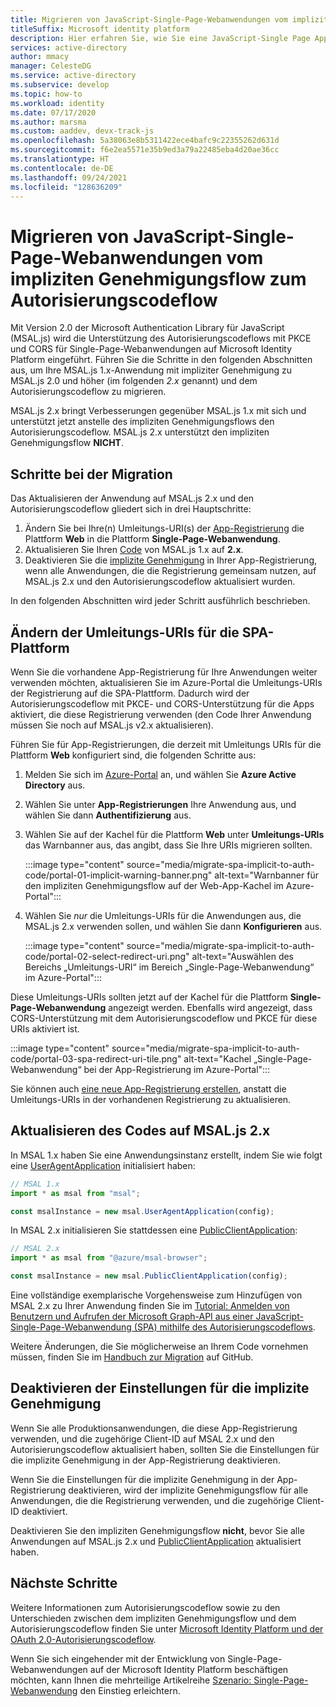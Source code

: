 ```yaml
---
title: Migrieren von JavaScript-Single-Page-Webanwendungen vom impliziten Genehmigungsflow zum Autorisierungscodeflow | Azure
titleSuffix: Microsoft identity platform
description: Hier erfahren Sie, wie Sie eine JavaScript-Single Page App (SPA), die MSAL.js 1.x und den impliziten Genehmigungsflow verwendet, zu MSAL.js 2.x und dem Autorisierungscodeflow mit PKCE- und CORS-Unterstützung migrieren.
services: active-directory
author: mmacy
manager: CelesteDG
ms.service: active-directory
ms.subservice: develop
ms.topic: how-to
ms.workload: identity
ms.date: 07/17/2020
ms.author: marsma
ms.custom: aaddev, devx-track-js
ms.openlocfilehash: 5a38063e8b5311422ece4bafc9c22355262d631d
ms.sourcegitcommit: f6e2ea5571e35b9ed3a79a22485eba4d20ae36cc
ms.translationtype: HT
ms.contentlocale: de-DE
ms.lasthandoff: 09/24/2021
ms.locfileid: "128636209"
---
```

# <a name="migrate-a-javascript-single-page-app-from-implicit-grant-to-auth-code-flow"></a>Migrieren von JavaScript-Single-Page-Webanwendungen vom impliziten Genehmigungsflow zum Autorisierungscodeflow

Mit Version 2.0 der Microsoft Authentication Library für JavaScript (MSAL.js) wird die Unterstützung des Autorisierungscodeflows mit PKCE und CORS für Single-Page-Webanwendungen auf Microsoft Identity Platform eingeführt. Führen Sie die Schritte in den folgenden Abschnitten aus, um Ihre MSAL.js 1.x-Anwendung mit impliziter Genehmigung zu MSAL.js 2.0 und höher (im folgenden *2.x* genannt) und dem Autorisierungscodeflow zu migrieren.

MSAL.js 2.x bringt Verbesserungen gegenüber MSAL.js 1.x mit sich und unterstützt jetzt anstelle des impliziten Genehmigungsflows den Autorisierungscodeflow. MSAL.js 2.x unterstützt den impliziten Genehmigungsflow **NICHT**.

## <a name="migration-steps"></a>Schritte bei der Migration

Das Aktualisieren der Anwendung auf MSAL.js 2.x und den Autorisierungscodeflow gliedert sich in drei Hauptschritte:

1. Ändern Sie bei Ihre(n) Umleitungs-URI(s) der [App-Registrierung](#switch-redirect-uris-to-spa-platform) die Plattform **Web** in die Plattform **Single-Page-Webanwendung**.
1. Aktualisieren Sie Ihren [Code](#switch-redirect-uris-to-spa-platform) von MSAL.js 1.x auf **2.x**.
1. Deaktivieren Sie die [implizite Genehmigung](#disable-implicit-grant-settings) in Ihrer App-Registrierung, wenn alle Anwendungen, die die Registrierung gemeinsam nutzen, auf MSAL.js 2.x und den Autorisierungscodeflow aktualisiert wurden.

In den folgenden Abschnitten wird jeder Schritt ausführlich beschrieben.

## <a name="switch-redirect-uris-to-spa-platform"></a>Ändern der Umleitungs-URIs für die SPA-Plattform

Wenn Sie die vorhandene App-Registrierung für Ihre Anwendungen weiter verwenden möchten, aktualisieren Sie im Azure-Portal die Umleitungs-URIs der Registrierung auf die SPA-Plattform. Dadurch wird der Autorisierungscodeflow mit PKCE- und CORS-Unterstützung für die Apps aktiviert, die diese Registrierung verwenden (den Code Ihrer Anwendung müssen Sie noch auf MSAL.js v2.x aktualisieren).

Führen Sie für App-Registrierungen, die derzeit mit Umleitungs URIs für die Plattform **Web** konfiguriert sind, die folgenden Schritte aus:

1. Melden Sie sich im <a href="https://portal.azure.com/" target="_blank">Azure-Portal</a> an, und wählen Sie **Azure Active Directory** aus.
1. Wählen Sie unter **App-Registrierungen** Ihre Anwendung aus, und wählen Sie dann **Authentifizierung** aus.
1. Wählen Sie auf der Kachel für die Plattform **Web** unter **Umleitungs-URIs** das Warnbanner aus, das angibt, dass Sie Ihre URIs migrieren sollten.

    :::image type="content" source="media/migrate-spa-implicit-to-auth-code/portal-01-implicit-warning-banner.png" alt-text="Warnbanner für den impliziten Genehmigungsflow auf der Web-App-Kachel im Azure-Portal":::
1. Wählen Sie *nur* die Umleitungs-URIs für die Anwendungen aus, die MSAL.js 2.x verwenden sollen, und wählen Sie dann **Konfigurieren** aus.

    :::image type="content" source="media/migrate-spa-implicit-to-auth-code/portal-02-select-redirect-uri.png" alt-text="Auswählen des Bereichs „Umleitungs-URI“ im Bereich „Single-Page-Webanwendung“ im Azure-Portal":::

Diese Umleitungs-URIs sollten jetzt auf der Kachel für die Plattform **Single-Page-Webanwendung** angezeigt werden. Ebenfalls wird angezeigt, dass CORS-Unterstützung mit dem Autorisierungscodeflow und PKCE für diese URIs aktiviert ist.

:::image type="content" source="media/migrate-spa-implicit-to-auth-code/portal-03-spa-redirect-uri-tile.png" alt-text="Kachel „Single-Page-Webanwendung“ bei der App-Registrierung im Azure-Portal":::

Sie können auch [eine neue App-Registrierung erstellen](scenario-spa-app-registration.md), anstatt die Umleitungs-URIs in der vorhandenen Registrierung zu aktualisieren.

## <a name="update-your-code-to-msaljs-2x"></a>Aktualisieren des Codes auf MSAL.js 2.x

In MSAL 1.x haben Sie eine Anwendungsinstanz erstellt, indem Sie wie folgt eine [UserAgentApplication][msal-js-useragentapplication] initialisiert haben:

```javascript
// MSAL 1.x
import * as msal from "msal";

const msalInstance = new msal.UserAgentApplication(config);
```

In MSAL 2.x initialisieren Sie stattdessen eine [PublicClientApplication][msal-js-publicclientapplication]:

```javascript
// MSAL 2.x
import * as msal from "@azure/msal-browser";

const msalInstance = new msal.PublicClientApplication(config);
```

Eine vollständige exemplarische Vorgehensweise zum Hinzufügen von MSAL 2.x zu Ihrer Anwendung finden Sie im [Tutorial: Anmelden von Benutzern und Aufrufen der Microsoft Graph-API aus einer JavaScript-Single-Page-Webanwendung (SPA) mithilfe des Autorisierungscodeflows](tutorial-v2-javascript-auth-code.md).

Weitere Änderungen, die Sie möglicherweise an Ihrem Code vornehmen müssen, finden Sie im [Handbuch zur Migration](https://github.com/AzureAD/microsoft-authentication-library-for-js/blob/dev/lib/msal-browser/docs/v1-migration.md) auf GitHub.

## <a name="disable-implicit-grant-settings"></a>Deaktivieren der Einstellungen für die implizite Genehmigung

Wenn Sie alle Produktionsanwendungen, die diese App-Registrierung verwenden, und die zugehörige Client-ID auf MSAL 2.x und den Autorisierungscodeflow aktualisiert haben, sollten Sie die Einstellungen für die implizite Genehmigung in der App-Registrierung deaktivieren.

Wenn Sie die Einstellungen für die implizite Genehmigung in der App-Registrierung deaktivieren, wird der implizite Genehmigungsflow für alle Anwendungen, die die Registrierung verwenden, und die zugehörige Client-ID deaktiviert.

Deaktivieren Sie den impliziten Genehmigungsflow **nicht**, bevor Sie alle Anwendungen auf MSAL.js 2.x und [PublicClientApplication][msal-js-publicclientapplication] aktualisiert haben.

## <a name="next-steps"></a>Nächste Schritte

Weitere Informationen zum Autorisierungscodeflow sowie zu den Unterschieden zwischen dem impliziten Genehmigungsflow und dem Autorisierungscodeflow finden Sie unter [Microsoft Identity Platform und der OAuth 2.0-Autorisierungscodeflow](v2-oauth2-auth-code-flow.md).

Wenn Sie sich eingehender mit der Entwicklung von Single-Page-Webanwendungen auf der Microsoft Identity Platform beschäftigen möchten, kann Ihnen die mehrteilige Artikelreihe [Szenario: Single-Page-Webanwendung](scenario-spa-overview.md) den Einstieg erleichtern.

<!-- LINKS - external -->
[msal-js-useragentapplication]: https://azuread.github.io/microsoft-authentication-library-for-js/ref/classes/_azure_msal.useragentapplication.html
[msal-js-publicclientapplication]: https://azuread.github.io/microsoft-authentication-library-for-js/ref/classes/_azure_msal_browser.publicclientapplication.html
